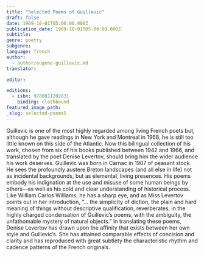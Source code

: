 ```yaml
---
title: "Selected Poems of Guillevic"
draft: false
date: 1969-10-01T05:00:00.000Z
publication_date: 1969-10-01T05:00:00.000Z
subtitle:
genre: poetry
subgenre:
language: french
author:
  - author/eugene-guillevic.md
translator:

editor:

editions:
  - isbn: 9780811202831
    binding: clothbound
featured_image_path:
_slug: selected-poems5
---
```


Guillevic is one of the most highly regarded among living French poets but, although he gave readings in New York and Montreal in 1968, he is still too little known on this side of the Atlantic. Now this bilingual collection of his work, chosen from six of his books published between 1942 and 1966, and translated by the poet Denise Levertov, should bring him the wider audience his work deserves. Guillevic was born in Carnac in 1907 of peasant stock. He sees the profoundly austere Breton landscapes (and all else in life) not as incidental backgrounds, but as elemental, living presences. His poems embody his indignation at the use and misuse of some human beings by others—as well as his cold and clear understanding of historical process. Like William Carlos Williams, he has a sharp eye, and as Miss Levertov points out in her introduction, “… the simplicity of diction, the plain and hard meaning of things without descriptive qualification, reverberates, in the highly charged condensation of Guillevic’s poems, with the ambiguity, the unfathomable mystery of natural objects.” In translating these poems, Denise Levertov has drawn upon the affinity that exists between her own style and Guillevic’s. She has attained comparable effects of concision and clarity and has reproduced with great subtlety the characteristic rhythm and cadence patterns of the French originals.

